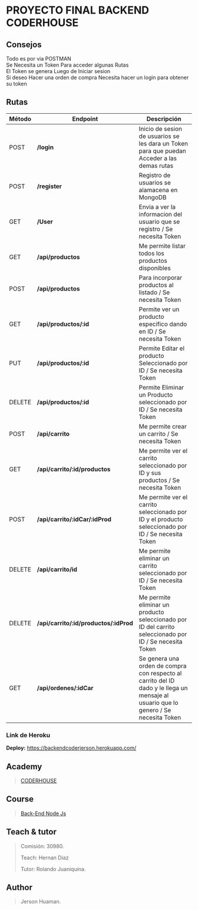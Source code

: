 # PROYECTO FINAL BACKEND CODERHOUSE
## Consejos
Todo es por via POSTMAN <br>
Se Necesita un Token Para acceder algunas Rutas <br>
El Token se genera Luego de Iniciar sesion <br>
Si deseo Hacer una orden de compra Necesita hacer un login para obtener su token

## Rutas

| Método | Endpoint                | Descripción                                                                                                                                                                                                                 |
| ------ | ----------------------- | --------------------------------------------------------------------------------------------------------------------------------------------------------------------------------------------------------------------------- |
| POST    | **/login**     | Inicio de sesion de usuarios se les dara un Token para que puedan Acceder a las demas rutas                                                                                                                                                                         |
| POST    | **/register**     | Registro de usuarios se alamacena en MongoDB |
| GET    | **/User**     | Envia a ver la informacion del usuario que se registro / Se necesita Token                                                                                                                                                                          |
| GET    | **/api/productos**     | Me permite listar todos los productos disponibles                                                                                                                                                                           |
| POST   | **/api/productos**     | Para incorporar productos al listado / Se necesita Token                                                                                                                                                                                         |
| GET    | **/api/productos/:id** | Permite ver un producto especifico dando en ID / Se necesita Token                                                                                                                                                           |
| PUT    | **/api/productos/:id**     | Permite Editar el producto Seleccionado por ID / Se necesita Token  |
| DELETE    | **/api/productos/:id**     | Permite Eliminar un Producto seleccionado por ID / Se necesita Token |
| POST    | **/api/carrito**     | Me permite crear un carrito / Se necesita Token |
| GET    | **/api/carrito/:id/productos**     | Me permite ver el carrito seleccionado por ID y sus productos / Se necesita Token |
| POST    | **/api/carrito/:idCar/:idProd**        | Me permite ver el carrito seleccionado por ID y el producto seleccionado por ID / Se necesita Token|
| DELETE    | **/api/carrito/id**        |Me permite eliminar un carrito seleccionado por ID / Se necesita Token|
| DELETE    | **/api/carrito/:id/productos/:idProd**        |Me permite eliminar un producto seleccionado por ID  del carrito seleccionado por ID / Se necesita Token|
| GET   | **/api/ordenes/:idCar**        |Se genera una orden de compra con respecto al carrito del ID dado y le llega un mensaje al usuario que lo genero / Se necesita Token|


### Link de Heroku

**Deploy:**
https://backendcoderjerson.herokuapp.com/

## Academy
> [CODERHOUSE](https://www.coderhouse.cl/)

## Course
> [Back-End Node Js](https://www.coderhouse.cl/online/programacion-backend)

## Teach & tutor
> <p>Comisión: 30980.</p>
> <p>Teach: Hernan Diaz</p>
> <p>Tutor: Rolando Juaniquina.</p> 

## Author
> <p>Jerson Huaman. </p>
